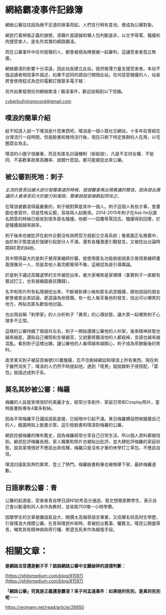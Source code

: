# 網絡霸凌事件記錄簿

網絡公審往往因為微不足道的瑣事而起，人們言行稍有差池，便成為公審對象。

網民打着伸張正義的旗號，憑藉片面證據和懶人包判斷是非，以文字辱罵、騷擾和肉搜受害人，是名符其實的網路霸凌。

而在公審事件中任何發聲的人，都會被視為陣營被一起審判，這讓受害者孤立無援。

網絡霸凌的影響十分深遠，因此站長建立此站，提供微薄力量支援受害者。本站不強迫讀者相信事件描述，如果不認同的請自行關閉此站。任何惡意騷擾的人，站長將會使用程式為您的電郵訂閱眾多電子報：

另外如果發現任何網絡欺凌 / 霸凌事件，歡迎投稿到以下信箱。

cyberbullyingrecord@gmail.com


## 噗浪的簡單介紹

給不知道人說一下噗浪是什麼東西吧，噗浪是一個小眾社交網站，十多年前曾經在台灣流行一段時間，但是臉書和推特流行後，現在只剩下特定族群的人在用，以宅圈腐女為主。

噗浪的小圈子很嚴重，而且有匿名討論機制（偷偷說），凡是不支持女權、不挺同、不喜歡某政黨高機率、說錯什麼話，都可能被捉出來公審。

## 被公審到死地：刺子

_主流的意見佔據大部分發聲渠道的時候，就很難會再出現異議的聲音。因為發出異議的人會承受巨大的壓力和風險，簡單說就是被群起而攻之。_

在噗浪被霸凌得最嚴重的，刺子絕對算是其中一個人。刺子這個人有些才華，會畫圖也會寫作，但是性格尖銳，容易與人起衝突。2014-2015年刺子在Ask.fm玩匿名問答的時候已經收到很多匿名騷擾。他都一一回覆辱罵回去，騷擾得到回應，於是騷擾就越來越多。

刺子後來也被批評在創作企劃沒有詢問官方就創立交易系統；像素圖正名推廣中，由於刺子態度過於強硬引起部分人不滿，還有各種激進引戰發言。又被挖出台論時期與E君的糾紛。

其中鬧得最大的是刺子覺得某繪師抄襲，就使用匿名功能偷偷說表示覺得某繪師畫風很像另一人，但是其他人看完都覺得不像，這被認為是引導輿論。

於是刺子講述高職退學的文件被挖出來，被大家嘲笑是家裡蹲（事實刺子一直都有嘗試打工，也有接繪圖委託賺錢）。

名字和照片所有私隱被挖出來，不斷被新建小帳和匿名訊息騷擾，跟他說話的朋友都會被拿出來談論，更遑論為他發聲。有一批人每天看他的發言，找出可以嘲笑的地方，再貼去匿名歡愉地討論。

也出現自稱「刺學家」的人分析刺子「異常」的心理狀態，讓大家一起嘲笑刺子心理多不正常。

這樣的公審持續了兩個月左右，刺子一開始還跟公審他的人吵架，後來精神狀態也越來越差，還貼自己裸照和生殖器官，又說要將霸凌他的人都殺掉，言語也越來越混亂。看到刺子這樣出醜，讓公審他的人看得越來越開心，刺子成為茶餘飯後的笑料。

直至某天刺子被惡意帳號OO農騷擾，忍不住刪掉網誌和噗浪上所有東西。現在刺子雖然消失了，噗浪的人仍然不時提起他，遇到「噁男」就說跟刺子很搭配，「雷包」就描述成刺子系。

## 莫名其妙被公審：梅羅

梅羅的人設是家境很好的美麗才女，經常分享創作、家庭日常和Cosplay照片，當時臉書粉專有4萬多粉絲。

因為平常梅羅平日講話語氣直接，已經暗中引起不滿。某日梅羅髒話問候騷擾自己的人，截圖再貼上臉書示眾，這引發臉書和噗浪對梅羅的公審。

網民挖掘梅羅的陳年舊史，因為梅羅經常分享自己日常生活，所以個人資料都被找到。網民批評梅羅長相，家人職業和照片也被貼出批評。並大肆批評梅羅的家庭狀態，說其家境很好不應該出來炫耀，梅羅只是沒有才華的休學打工草包，不應該自信。

噗浪討論氣氛熱烈異常，登上了熱門。梅羅臉書粉專也被檢舉下架，最終梅羅道歉。

## 日語家教公審：青

公審的起源是，受害者青自學日語N1初考高分通過，發文想徵家教學生，表示自己會以動漫和同人本作為教材，並收取700塊一小時學費。

因徵學生的文章被嫌語氣自大，開價太高侮辱語言專業，又炫耀名校高材生學歷，引發噗浪大規模公審。在青與噗民吵架時，青被挖出舊事、曬舊文。噗民公開羞辱青，嘲笑其有精神病和奇行種、希望去死來作為報復手段。

# 相關文章：

**是網路法官還是劊子手？談談網路公審中支離破碎的道德判斷：**

[https://philomedium.com/blog/81597](https://philomedium.com/blog/81597)

**「網路公審」究竟是正義還是霸凌？采子何孟遠事件：如果她的告別，是真的告別呢⋯⋯**

https://womany.net/read/article/26950

